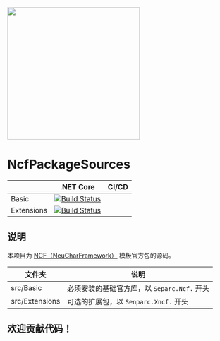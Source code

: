 <img src="https://weixin.senparc.com/images/NCF/logo.png" width="300" />

# NcfPackageSources

|              |    .NET Core    |     CI/CD
|--------------|-----------------|---------------
|  Basic       | [![Build Status](https://mysenparc.visualstudio.com/NCF-and-PackageResources/_apis/build/status/NeuCharFramework.NcfPackageSources?branchName=master)](https://mysenparc.visualstudio.com/NCF-and-PackageResources/_build/latest?definitionId=48&branchName=master)
|  Extensions  | [![Build Status](https://mysenparc.visualstudio.com/NCF-and-PackageResources/_apis/build/status/NeuCharFramework.NcfPackageSources?branchName=master)](https://mysenparc.visualstudio.com/NCF-and-PackageResources/_build/latest?definitionId=48&branchName=master)


## 说明
本项目为 [NCF（NeuCharFramework）](https://github.com/NeuCharFramework/NCF) 模板官方包的源码。


|    文件夹     |    说明         |
|--------------|-----------------|
|  src/Basic       |  必须安装的基础官方库，以 `Separc.Ncf.` 开头
|  src/Extensions  |  可选的扩展包，以 `Senparc.Xncf.` 开头

## 欢迎贡献代码！
